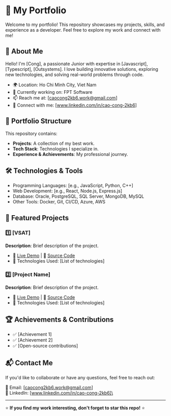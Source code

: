 # 📌 My Portfolio

Welcome to my portfolio! This repository showcases my projects, skills, and experience as a developer. Feel free to explore my work and connect with me!

## 🚀 About Me

Hello! I'm [Cong], a passionate Junior with expertise in [Javascript], [Typescript], [Outsystems]. I love building innovative solutions, exploring new technologies, and solving real-world problems through code.

- 🌍 Location: Ho Chi Minh City, Viet Nam
- 💼 Currently working on: FPT Software
- 📫 Reach me at: [caocong2kb6.work@gmail.com]
- 🔗 Connect with me: [www.linkedin.com/in/cao-cong-2kb6]

## 📂 Portfolio Structure

This repository contains:

- **Projects**: A collection of my best work.
- **Tech Stack**: Technologies I specialize in.
- **Experience & Achievements**: My professional journey.

## 🛠️ Technologies & Tools

- Programming Languages: [e.g., JavaScript, Python, C++]
- Web Development: [e.g., React, Node.js, Express.js]
- Database: Oracle, PostgreSQL, SQL Server, MongoDB, MySQL
- Other Tools: Docker, Git, CI/CD, Azure, AWS 

## 📌 Featured Projects

### 1️⃣ **[VSAT]**

**Description**: Brief description of the project.

- 🔗 [Live Demo](#) | 📂 [Source Code](#)
- 🔧 Technologies Used: [List of technologies]

### 2️⃣ **[Project Name]**

**Description**: Brief description of the project.

- 🔗 [Live Demo](#) | 📂 [Source Code](#)
- 🔧 Technologies Used: [List of technologies]


## 🏆 Achievements & Contributions

- ✅ [Achievement 1]
- ✅ [Achievement 2]
- ✅ [Open-source contributions]

## 📬 Contact Me

If you'd like to collaborate or have any questions, feel free to reach out:

📧 Email: [caocong2kb6.work@gmail.com]\
🔗 LinkedIn: [www.linkedin.com/in/cao-cong-2kb6]\

---

⭐ **If you find my work interesting, don't forget to star this repo!** ⭐

